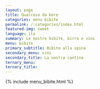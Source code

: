 ```yaml
---
layout: page
title: Qualcosa da bere
categories: menu bibite
permalink: /:categories/index.html
featured-img: sweet
language: ita
summary: Le nostre bibite, birre e vini
menu: bibite
primary_subtitle: Bibite alla spina
secondary_menu: vini
secondary_title: La nostra cantina
ternary_menu: 
ternary_title: 
---
```


{% include menu_bibite.html %}














